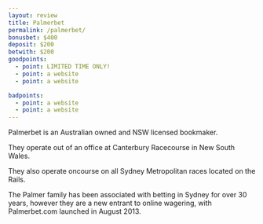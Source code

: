 ```yaml
---
layout: review
title: Palmerbet
permalink: /palmerbet/
bonusbet: $400
deposit: $200
betwith: $200
goodpoints:
  - point: LIMITED TIME ONLY!
  - point: a website
  - point: a website

badpoints:
  - point: a website
  - point: a website
---
```

Palmerbet is an Australian owned and NSW licensed bookmaker. 

They operate out of an office at Canterbury Racecourse in New South Wales. 

They also operate oncourse on all Sydney Metropolitan races located on the Rails. 

The Palmer family has been associated with betting in Sydney for over 30 years, however they are a new entrant to online wagering, with Palmerbet.com launched in August 2013. 